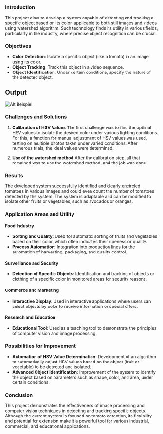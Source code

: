 ### Introduction
This project aims to develop a system capable of detecting and tracking a specific object based on its color, applicable to both still images and videos using watershed algorithm. Such technology finds its utility in various fields, particularly in the industry, where precise object recognition can be crucial.

### Objectives
- **Color Detection**: Isolate a specific object (like a tomato) in an image using its color.
- **Object Tracking**: Track this object in a video sequence.
- **Object Identification**: Under certain conditions, specify the nature of the detected object.

## Output

![Alt Beispiel](https://github.com/ange-nguetsop/ImageSegmentation001/blob/master/Beispiel.gif)

### Challenges and Solutions
1. **Calibration of HSV Values**
   The first challenge was to find the optimal HSV values to isolate the desired color under various lighting conditions. For this, a function for manual adjustment of HSV values was used, testing on multiple photos taken under varied conditions. After numerous trials, the ideal values were determined.

2. **Use of the watershed method**
   After the calibration step, all that remained was to use the watershed method, and the job was done

### Results
The developed system successfully identified and clearly encircled tomatoes in various images and could even count the number of tomatoes detected by the system. The system is adaptable and can be modified to isolate other fruits or vegetables, such as avocados or oranges.

### Application Areas and Utility
#### Food Industry
- **Sorting and Quality**: Used for automatic sorting of fruits and vegetables based on their color, which often indicates their ripeness or quality.
- **Process Automation**: Integration into production lines for the automation of harvesting, packaging, and quality control.

#### Surveillance and Security
- **Detection of Specific Objects**: Identification and tracking of objects or clothing of a specific color in monitored areas for security reasons.

#### Commerce and Marketing
- **Interactive Display**: Used in interactive applications where users can select objects by color to receive information or special offers.

#### Research and Education
- **Educational Tool**: Used as a teaching tool to demonstrate the principles of computer vision and image processing.

### Possibilities for Improvement
- **Automation of HSV Value Determination**: Development of an algorithm to automatically adjust HSV values based on the object (fruit or vegetable) to be detected and isolated.
- **Advanced Object Identification**: Improvement of the system to identify the object based on parameters such as shape, color, and area, under certain conditions.

### Conclusion
This project demonstrates the effectiveness of image processing and computer vision techniques in detecting and tracking specific objects. Although the current system is focused on tomato detection, its flexibility and potential for extension make it a powerful tool for various industrial, commercial, and educational applications.
